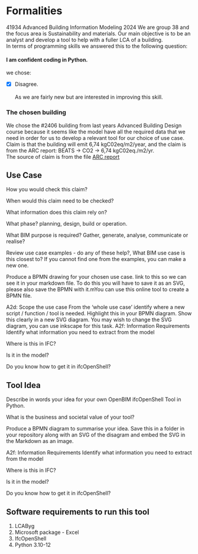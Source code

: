 # Formalities
41934 Advanced Building Information Modeling 2024
We are group 38 and the focus area is Sustainability and materials. Our main objective is to be an analyst and develop a tool to help with a fuller LCA of a building.   
In terms of programming skills we answered this to the following question:  
#### I am confident coding in Python.  
we chose:  
- [x] Disagree.   
<br /> As we are fairly new but are interested in improving this skill.

### The chosen building 
We chose the #2406 building from last years Advanced Building Design course because it seems like the model have all the required data that we need in order for us to develop a relevant tool for our choice of use case.  
Claim is that the building will emit 6,74 kgC02eq/m2/year, and the claim is from the ARC report: BEATS -> CO2 -> 6,74 kgC02eq./m2/yr.  
The source of claim is from the file [ARC report](https://github.com/fcBIM/gruppe38/blob/809fada3f66e063b730dfc2ff6c38421f6afafb6/rules/Assignment%202/files/CES_BLD_24_06_ARC.pdf)
## Use Case
How you would check this claim?

When would this claim need to be checked?

What information does this claim rely on?

What phase? planning, design, build or operation.

What BIM purpose is required? Gather, generate, analyse, communicate or realise?

Review use case examples - do any of these help?, What BIM use case is this closest to? If you cannot find one from the examples, you can make a new one.

Produce a BPMN drawing for your chosen use case. link to this so we can see it in your markdown file. To do this you will have to save it as an SVG, please also save the BPMN with it.mYou can use this online tool to create a BPMN file.


A2d: Scope the use case
From the ‘whole use case’ identify where a new script / function / tool is needed. Highlight this in your BPMN diagram. Show this clearly in a new SVG diagram. You may wish to change the SVG diagram, you can use inkscape for this task.
A2f: Information Requirements
Identify what information you need to extract from the model

Where is this in IFC?

Is it in the model?

Do you know how to get it in ifcOpenShell?


## Tool Idea  
Describe in words your idea for your own OpenBIM ifcOpenShell Tool in Python.

What is the business and societal value of your tool?

Produce a BPMN diagram to summarise your idea. Save this in a folder in your repository along with an SVG of the disagram and embed the SVG in the Markdown as an image.

A2f: Information Requirements
Identify what information you need to extract from the model

Where is this in IFC?

Is it in the model?

Do you know how to get it in ifcOpenShell?


## Software requirements to run this tool  

1. LCAByg
2. Microsoft package - Excel
3. IfcOpenShell
4. Python 3.10-12
